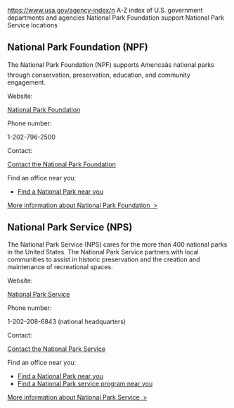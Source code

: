 

https://www.usa.gov/agency-index/n
A-Z index of U.S. government departments and agencies
National Park Foundation support
National Park Service locations

National Park Foundation (NPF)
------------------------------

The National Park Foundation (NPF) supports Americaâs national parks through conservation, preservation, education, and community engagement.

Website:

[National Park Foundation](http://www.nationalparks.org/)

Phone number:

1-202-796-2500

Contact:

[Contact the National Park Foundation](https://www.nationalparks.org/contact)

Find an office near you:

* [Find a National Park near you](http://www.nationalparks.org/explore/?fa=complete-list)

[More information about National Park Foundation  >](https://www.usa.gov/agencies/national-park-foundation)

National Park Service (NPS)
---------------------------

The National Park Service (NPS) cares for the more than 400 national parks in the United States. The National Park Service partners with local communities to assist in historic preservation and the creation and maintenance of recreational spaces.

Website:

[National Park Service](https://www.nps.gov/index.htm)

Phone number:

1-202-208-6843 (national headquarters)

Contact:

[Contact the National Park Service](https://www.nps.gov/aboutus/contactus.htm)

Find an office near you:

* [Find a National Park near you](https://www.nps.gov/findapark/index.htm)
* [Find a National Park service program near you](https://www.nps.gov/getinvolved/communities.htm)

[More information about National Park Service  >](https://www.usa.gov/agencies/national-park-service)

